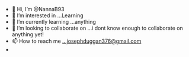 - 👋 Hi, I’m @NannaB93
- 👀 I’m interested in ...Learning
- 🌱 I’m currently learning ...anything
- 💞️ I’m looking to collaborate on ...i dont know enough to collaborate on anything yet!
- 📫 How to reach me ...josephduggan376@gmail.com
- 

<!---
NannaB93/NannaB93 is a ✨ special ✨ repository because its `README.md` (this file) appears on your GitHub profile.
You can click the Preview link to take a look at your changes.
--->
